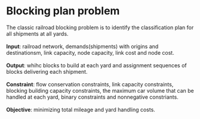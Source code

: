 # Blocking plan problem
The classic railroad blocking problem is to identify the classification plan for all shipments at all yards.<br>
<br>
**Input**: railroad network, demands(shipments) with origins and destinationsm, link capacity, node capacity, link cost and node cost.<br>
<br>
**Output**: whihc blocks to build at each yard and assignment sequences of blocks delivering each shipment.<br>
<br>
**Constraint**: flow conservation constraints, link capacity constraints, blocking building capacity constraints, the maximum car volume that can be handled at each yard, binary constraints and nonnegative constriants.<br>
<br>
**Objective**: minimizing total mileage and yard handling costs.<br>
